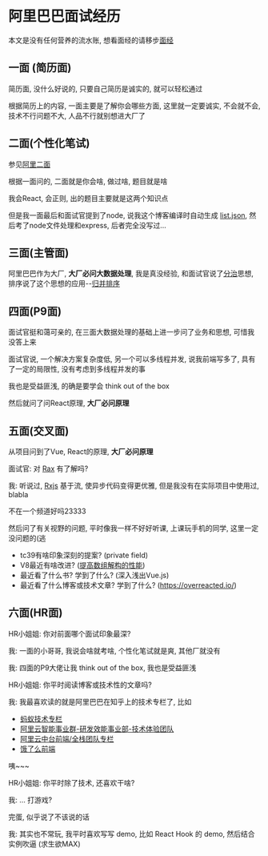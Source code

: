 # 阿里巴巴面试经历

本文是没有任何营养的流水账, 想看面经的请移步[面经](./面经)

## 一面 (简历面)

简历面, 没什么好说的, 只要自己简历是诚实的, 就可以轻松通过

根据简历上的内容, 一面主要是了解你会哪些方面, 这里就一定要诚实, 不会就不会, 技术不行问题不大, 人品不行就别想进大厂了

## 二面(个性化笔试)

参见[阿里二面](./阿里二面)

根据一面问的, 二面就是你会啥, 做过啥, 题目就是啥

我会React, 会正则, 出的题目主要就是这两个知识点

但是我一面最后和面试官提到了node, 说我这个博客编译时自动生成 [list.json](/markdown/list.json), 然后考了node文件处理和express, 后者完全没写过...

## 三面(主管面)

阿里巴巴作为大厂, **大厂必问大数据处理**, 我是真没经验, 和面试官说了[分治](./递归和分治)思想, 排序说了这个思想的应用--[归并排序](./归并排序)

## 四面(P9面)

面试官挺和蔼可亲的, 在三面大数据处理的基础上进一步问了业务和思想, 可惜我没答上来

面试官说, 一个解决方案复杂度低, 另一个可以多线程并发, 说我前端写多了, 具有了一定的局限性, 没有考虑到多线程并发的事

我也是受益匪浅, 的确是要学会 think out of the box

然后就问了问React原理, **大厂必问原理**

## 五面(交叉面)

从项目问到了Vue, React的原理, **大厂必问原理**

面试官: 对 [Rax](https://alibaba.github.io/rax/) 有了解吗?

我: 听说过, [Rxjs](https://cn.rx.js.org/) 基于流, 使异步代码变得更优雅, 但是我没有在实际项目中使用过, blabla

不在一个频道好吗23333

然后问了有关视野的问题, 平时像我一样不好好听课, 上课玩手机的同学, 这里一定没问题的(逃

* tc39有啥印象深刻的提案? (private field)
* V8最近有啥改进? ([提高数组解构的性能](https://zhuanlan.zhihu.com/p/49077183))
* 最近看了什么书? 学到了什么? (深入浅出Vue.js)
* 最近看了什么博客或技术文章? 学到了什么? (<https://overreacted.io/>)

## 六面(HR面)

HR小姐姐: 你对前面哪个面试印象最深?

我: 一面的小哥哥, 我说会啥就考啥, 个性化笔试就是爽, 其他厂就没有

我: 四面的P9大佬让我 think out of the box, 我也是受益匪浅

HR小姐姐: 你平时阅读博客或技术性的文章吗?

我: 我最喜欢读的就是阿里巴巴在知乎上的技术专栏了, 比如

* [蚂蚁技术专栏](https://zhuanlan.zhihu.com/callback)
* [阿里云智能事业群-研发效能事业部-技术体验团队](https://zhuanlan.zhihu.com/txd-team)
* [阿里云中台前端/全栈团队专栏](https://zhuanlan.zhihu.com/aliyun)
* [饿了么前端](https://zhuanlan.zhihu.com/ElemeFE)

咦~~~

HR小姐姐: 你平时除了技术, 还喜欢干啥?

我: ... 打游戏?

完蛋, 似乎说了不该说的话

我: 其实也不常玩, 我平时喜欢写写 demo, 比如 React Hook 的 demo, 然后结合实例吹逼 (求生欲MAX)